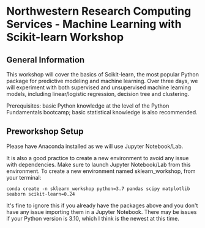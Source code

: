 # Northwestern Research Computing Services - Machine Learning with Scikit-learn Workshop

## General Information
This workshop will cover the basics of Scikit-learn, the most popular Python package for predictive modeling and machine learning. Over three days, we will experiment with both supervised and unsupervised machine learning models, including linear/logistic regression, decision tree and clustering.

Prerequisites: basic Python knowledge at the level of the Python Fundamentals bootcamp; basic statistical knowledge is also recommended.

## Preworkshop Setup
Please have Anaconda installed as we will use Jupyter Notebook/Lab. 

It is also a good practice to create a new environment to avoid any issue with dependencies. Make sure to launch Jupyter Notebook/Lab from this environment. To create a new environment named sklearn_workshop, from your terminal:

```console
conda create -n sklearn_workshop python=3.7 pandas scipy matplotlib seaborn scikit-learn=0.24
```

It's fine to ignore this if you already have the packages above and you don't have any issue importing them in a Jupyter Notebook. There may be issues if your Python version is 3.10, which I think is the newest at this time.  






